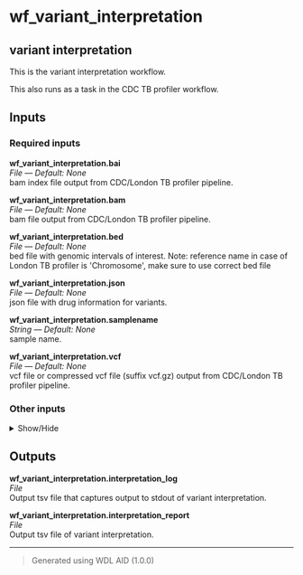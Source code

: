 # wf_variant_interpretation
## variant interpretation 
 This is the variant interpretation workflow.

 This also runs as a task in the CDC TB profiler workflow.

## Inputs

### Required inputs
<p name="wf_variant_interpretation.bai">
        <b>wf_variant_interpretation.bai</b><br />
        <i>File &mdash; Default: None</i><br />
        bam index file output from CDC/London TB profiler pipeline.
</p>
<p name="wf_variant_interpretation.bam">
        <b>wf_variant_interpretation.bam</b><br />
        <i>File &mdash; Default: None</i><br />
        bam file output from CDC/London TB profiler pipeline.
</p>
<p name="wf_variant_interpretation.bed">
        <b>wf_variant_interpretation.bed</b><br />
        <i>File &mdash; Default: None</i><br />
        bed file with genomic intervals of interest. Note: reference name in case of London TB profiler is 'Chromosome', make sure to use correct bed file
</p>
<p name="wf_variant_interpretation.json">
        <b>wf_variant_interpretation.json</b><br />
        <i>File &mdash; Default: None</i><br />
        json file with drug information for variants.
</p>
<p name="wf_variant_interpretation.samplename">
        <b>wf_variant_interpretation.samplename</b><br />
        <i>String &mdash; Default: None</i><br />
        sample name.
</p>
<p name="wf_variant_interpretation.vcf">
        <b>wf_variant_interpretation.vcf</b><br />
        <i>File &mdash; Default: None</i><br />
        vcf file or compressed vcf file (suffix vcf.gz) output from CDC/London TB profiler pipeline.
</p>

### Other inputs
<details>
<summary> Show/Hide </summary>
<p name="wf_variant_interpretation.docker">
        <b>wf_variant_interpretation.docker</b><br />
        <i>String &mdash; Default: "dbest/variant_interpretation:v1.0.6"</i><br />
        ???
</p>
<p name="wf_variant_interpretation.memory">
        <b>wf_variant_interpretation.memory</b><br />
        <i>String &mdash; Default: "8GB"</i><br />
        ???
</p>
<p name="wf_variant_interpretation.verbose">
        <b>wf_variant_interpretation.verbose</b><br />
        <i>Boolean &mdash; Default: false</i><br />
        ???
</p>
</details>

## Outputs
<p name="wf_variant_interpretation.interpretation_log">
        <b>wf_variant_interpretation.interpretation_log</b><br />
        <i>File</i><br />
        Output tsv file that captures output to stdout of variant interpretation.
</p>
<p name="wf_variant_interpretation.interpretation_report">
        <b>wf_variant_interpretation.interpretation_report</b><br />
        <i>File</i><br />
        Output tsv file of variant interpretation.
</p>

<hr />

> Generated using WDL AID (1.0.0)
